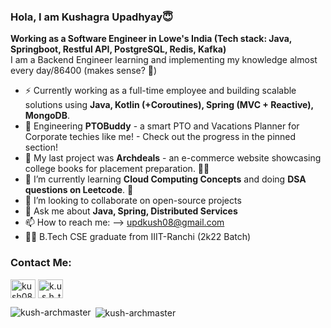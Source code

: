 ### Hola, I am Kushagra Upadhyay😇
**Working as a Software Engineer in Lowe's India (Tech stack: Java, Springboot, Restful API, PostgreSQL, Redis, Kafka)** <br />
I am a Backend Engineer learning and implementing my knowledge almost every day/86400 (makes sense? 🥴)

- ⚡ Currently working as a full-time employee and building scalable solutions using **Java, Kotlin (+Coroutines), Spring (MVC + Reactive), MongoDB**.
- 🔭 Engineering **PTOBuddy** - a smart PTO and Vacations Planner for Corporate techies like me! - Check out the progress in the pinned section!
- 🔭 My last project was **Archdeals** - an e-commerce website showcasing college books for placement preparation. 👨‍🏫
- 🌱 I’m currently learning **Cloud Computing Concepts** and doing **DSA questions on Leetcode**. 🧐
- 👯 I’m looking to collaborate on open-source projects
- 💬 Ask me about **Java, Spring, Distributed Services**
- 📫 How to reach me:  --> updkush08@gmail.com
- 👨‍🎓 B.Tech CSE graduate from IIIT-Ranchi (2k22 Batch)


<h3 align="left">Contact Me:</h3>
<p align="left">
<a href="https://linkedin.com/in/kush08" target="blank"><img align="center" src="https://raw.githubusercontent.com/rahuldkjain/github-profile-readme-generator/master/src/images/icons/Social/linked-in-alt.svg" alt="kush08" height="30" width="40" /></a>
<a href="https://instagram.com/k.u.s.h_tastic.08" target="blank"><img align="center" src="https://raw.githubusercontent.com/rahuldkjain/github-profile-readme-generator/master/src/images/icons/Social/instagram.svg" alt="k.u.s.h_tastic.08" height="30" width="40" /></a>
</p>



<p><img align="left" src="https://github-readme-stats.vercel.app/api/top-langs?username=kush-archmaster&show_icons=true&locale=en&layout=compact" alt="kush-archmaster" /></p>

<p>&nbsp;<img align="center" src="https://github-readme-stats.vercel.app/api?username=kush-archmaster&show_icons=true&locale=en" alt="kush-archmaster" /></p>
